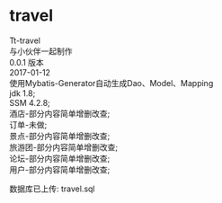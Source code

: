 # travel
Tt-travel<br>
与小伙伴一起制作<br>
0.0.1 版本<br>
2017-01-12<br>
使用Mybatis-Generator自动生成Dao、Model、Mapping<br>
jdk 1.8;<br>
SSM 4.2.8;<br>
酒店-部分内容简单增删改查;<br>
订单-未做;<br>
景点-部分内容简单增删改查;<br>
旅游团-部分内容简单增删改查;<br>
论坛-部分内容简单增删改查;<br>
用户-部分内容简单增删改查;<br>

数据库已上传: travel.sql<br>
